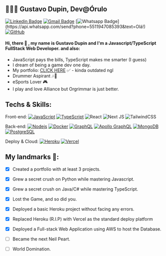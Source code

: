 ## 👨🏿‍💻 Gustavo Dupin, Dev@Órulo

[![Linkedin Badge](https://img.shields.io/badge/-LinkedIn-blue?style=flat-square&logo=Linkedin&logoColor=white&link=https://www.linkedin.com/in/gustavo-dupin-715853197/)](https://www.linkedin.com/in/gustavo-dupin-715853197/)
[![Gmail Badge](https://img.shields.io/badge/-Gmail-c14438?style=flat-square&logo=Gmail&logoColor=white&link=mailto:guusilveira@gmail.com)](mailto:guusilveira@gmail.com)
[![Whatsapp Badge](https://img.shields.io/badge/-Whatsapp-4CA143?style=flat-square&labelColor=4CA143&logo=whatsapp&logoColor=white&link=https://api.whatsapp.com/send?phone=5511947085393&text=Olá!)](https://api.whatsapp.com/send?phone=5511947085393&text=Olá!)
[![GitHub](https://img.shields.io/badge/-GitHub-181717?style=flat-square&logo=github&link=https://github.com/iamgriffon/)](https://github.com/iamgriffon/)



####            Hi, there :wave: , my name is Gustavo Dupin and I'm a Javascript/TypeScript FullStack Web Developer. and also:
* JavaScript pays the bills, TypeScript makes me smarter (I guess)
* I dream of being a game dev one day.
* My portfolio: [CLICK HERE](https://iamgriffon.netlify.app/ "Gustavo Dupin | Web Developer") ✅ - kinda outdated ngl
* Drummer Aspirant 🎶🥁
* eSports Lover 🎮
* I play and love Alliance but Orgrimmar is just better.



## Techs & Skills:
Front-end:
[![JavaScript](https://img.shields.io/badge/-JavaScript-black?style=flat-square&logo=javascript&link=https://github.com/iamgriffon/)](https://github.com/iamgriffon/)
[![TypeScript](https://img.shields.io/badge/-TypeScript-007ACC?style=flat-square&logo=typescript&link=https://github.com/iamgriffon/)](https://github.com/iamgriffon/)
![React](https://img.shields.io/badge/react-%2320232a.svg?style=for-the-badge&logo=react&logoColor=%2361DAFB)
![Next JS](https://img.shields.io/badge/Next-black?style=for-the-badge&logo=next.js&logoColor=white)
![TailwindCSS](https://img.shields.io/badge/tailwindcss-%2338B2AC.svg?style=for-the-badge&logo=tailwind-css&logoColor=white)


Back-end:
[![Nodejs](https://img.shields.io/badge/-Nodejs-black?style=flat-square&logo=Node.js&link=https://github.com/iamgriffon/)](https://github.com/iamgriffon/)
[![Docker](https://img.shields.io/badge/-Docker-black?style=flat-square&logo=docker&link=https://github.com/iamgriffon/)](https://github.com/iamgriffon/)
[![GraphQL](https://img.shields.io/badge/-GraphQL-E10098?style=flat-square&logo=graphql&link=https://github.com/iamgriffon/)](https://github.com/iamgriffon/)
[![Apollo GraphQL](https://img.shields.io/badge/-Apollo%20GraphQL-311C87?style=flat-square&logo=apollo-graphql&link=https://github.com/iamgriffon/)](https://github.com/iamgriffon/)
[![MongoDB](https://img.shields.io/badge/-MongoDB-black?style=flat-square&logo=mongodb&link=https://github.com/iamgriffon/)](https://github.com/iamgriffon/)
[![PostgreSQL](https://img.shields.io/badge/-PostgreSQL-336791?style=flat-square&logo=postgresql&link=https://github.com/iamgriffon/)](https://github.com/iamgriffon/)

Deploy & Cloud:
[![Heroku](https://img.shields.io/badge/-Heroku-430098?style=flat-square&logo=heroku&link=https://github.com/iamgriffon/)](https://github.com/iamgriffon/)
[![Vercel](https://img.shields.io/badge/Vercel-000000?style=for-the-badge&logo=vercel&logoColor=white&link=https://github.com/iamgriffon/)](https://github.com/iamgriffon/)


## My landmarks 📌:
- [X] Created a portfolio with at least 3 projects.
- [X] Grew a secret crush on Python while mastering Javascript.
- [X] Grew a secret crush on Java/C# while mastering TypeScript.
- [X] Lost the Game, and so did you.
- [X] Deployed a basic Heroku project without facing any errors.
- [X] Replaced Heroku (R.I.P) with Vercel as the standard deploy platform
- [X] Deployed a Full-stack Web Application using AWS to host the Database.
- [ ] Became the next Neil Peart.
- [ ] World Domination.

